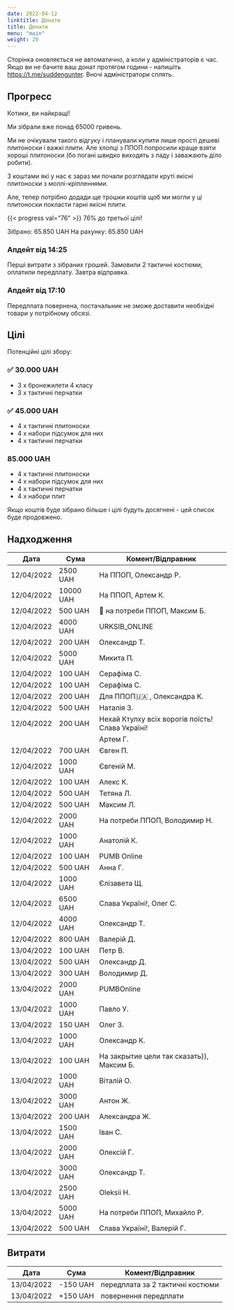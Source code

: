 ```yaml
---
date: 2022-04-12
linktitle: Донати
title: Донати
menu: "main"
weight: 20
---
```


Сторінка оновляється не автоматично, а коли у адміністраторів є чаc. Якщо ви не бачите ваш донат протягом години - напишіть https://t.me/suddengunter. Вночі адміністратори сплять.

## Прогресс

Котики, ви найкращі!

Ми зібрали вже понад 65000 гривень.

Ми не очікували такого відгуку і планували купити лише прості дешеві плитоноски і важкі плити.
Але хлопці з ППОП попросили краще взяти хороші плитоноски (бо погані швидко виходять з ладу і заважають діло робити).

З коштами які у нас є зараз ми почали розглядати круті якісні плитоноски з моллі-кріпленнями.

Але, тепер потрібно додади ще трошки коштів щоб ми могли у ці плитоноски покласти гарні якісні плити.

{{< progress val="76" >}}
76% до третьої цілі!

Зібрано: 65.850 UAH
На рахунку: 65.850 UAH

### Апдейт від 14:25

Перші витрати з зібраних грошей. Замовили 2 тактичні костюми, оплатили передплату. Завтра відправка.

### Апдейт від 17:10

Передплата повернена, постачальник не зможе доставити необхідні товари у потрібному обсязі.

## Цілі

Потенційні цілі збору:

### ✅ 30.000 UAH

* 3 х бронежилети 4 класу
* 3 х тактичні перчатки

### ✅ 45.000 UAH

* 4 х тактичні плитоноски
* 4 х набори підсумок для них
* 4 х тактичні перчатки

### 85.000 UAH

* 4 х тактичні плитоноски
* 4 х набори підсумок для них
* 4 х тактичні перчатки
* 4 x набори плит

Якщо коштів буде зібрано більше і цілі будуть досягнені - цей список буде продовжено.

## Надходження

| Дата | Сума | Комент/Відправник |
| ---- | ----- | ----- |
| 12/04/2022  | 2500 UAH   | На ППОП, Олександр Р.   |
| 12/04/2022  | 10000 UAH   | На ППОП, Артем К.   |
| 12/04/2022  | 500 UAH   | 🚀 на потреби ППОП, Максим Б. |
| 12/04/2022  | 4000 UAH   | URKSIB_ONLINE |
| 12/04/2022  | 200 UAH   | Олександр Т. |
| 12/04/2022  | 5000 UAH   | Микита П. |
| 12/04/2022  | 100 UAH   | Серафіма С. |
| 12/04/2022  | 100 UAH   | Серафіма С. |
| 12/04/2022  | 200 UAH   | Для ППОП🇺🇦 , Олександра К. |
| 12/04/2022  | 500 UAH   | Наталія З. |
| 12/04/2022  | 200 UAH   | Нехай Ктулху всіх ворогів поїсть! Слава Україні! |
|    |     | Артем Г. |
| 12/04/2022  | 700 UAH   | Євген П. |
| 12/04/2022  | 1000 UAH   | Євгенiй М. |
| 12/04/2022  | 100 UAH   | Алекс К. |
| 12/04/2022  | 500 UAH   | Тетяна Л. |
| 12/04/2022  | 500 UAH   | Максим Л. |
| 12/04/2022  | 2000 UAH   | На потреби ППОП, Володимир Н. |
| 12/04/2022  | 1000 UAH   | Анатолій К. |
| 12/04/2022  | 100 UAH   | PUMB Online |
| 12/04/2022  | 500 UAH   | Анна Г. |
| 12/04/2022  | 1000 UAH   | Єлізавета Щ. |
| 12/04/2022  | 6500 UAH   | Слава Україні!, Олег С. |
| 12/04/2022  | 4000 UAH   | Олександр Т. |
| 12/04/2022  | 800 UAH   | Валерій Д. |
| 13/04/2022  | 100 UAH   | Петр В. |
| 13/04/2022  | 500 UAH   | Олександр Д. |
| 13/04/2022  | 300 UAH   | Володимир Д. |
| 13/04/2022  | 2000 UAH   | PUMBOnline |
| 13/04/2022  | 1000 UAH   | Павло У. |
| 13/04/2022  | 150 UAH   | Олег З. |
| 13/04/2022  | 1000 UAH   | Олександр К. |
| 13/04/2022  | 100 UAH   | На закрытие цели так сказать)), Максим Б. |
| 13/04/2022  | 1000 UAH   | Віталій О. |
| 13/04/2022  | 3000 UAH   | Антон Ж. |
| 13/04/2022  | 200 UAH   | Александра Ж. |
| 13/04/2022  | 1500 UAH   | Іван С. |
| 13/04/2022  | 2000 UAH   | Олексій Г. |
| 13/04/2022  | 3000 UAH   | Олександр Т. |
| 13/04/2022  | 2500 UAH   | Oleksii H. |
| 13/04/2022  | 5000 UAH   | На потреби ППОП, Михайло Р. |
| 13/04/2022  | 500 UAH   | Слава Україні!, Валерій Г. |

## Витрати

| Дата | Сума | Комент/Відправник |
| ---- | ----- | ----- |
| 13/04/2022  | -150 UAH   | передплата за 2 тактичні костюми   |
| 13/04/2022  | +150 UAH   | повернення передплати   |

